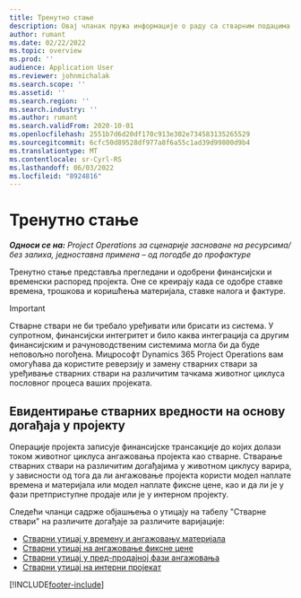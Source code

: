 ```yaml
---
title: Тренутно стање
description: Овај чланак пружа информације о раду са стварним подацима корпорације Мицрософт Dynamics 365 Project Operations.
author: rumant
ms.date: 02/22/2022
ms.topic: overview
ms.prod: ''
audience: Application User
ms.reviewer: johnmichalak
ms.search.scope: ''
ms.assetid: ''
ms.search.region: ''
ms.search.industry: ''
ms.author: rumant
ms.search.validFrom: 2020-10-01
ms.openlocfilehash: 2551b7d6d20df170c913e302e734583135265529
ms.sourcegitcommit: 6cfc50d89528df977a8f6a55c1ad39d99800d9b4
ms.translationtype: MT
ms.contentlocale: sr-Cyrl-RS
ms.lasthandoff: 06/03/2022
ms.locfileid: "8924816"
---
```

# <a name="actuals"></a>Тренутно стање

_**Односи се на:** Project Operations за сценарије засноване на ресурсима/без залиха, једноставна примена – од погодбе до профактуре_

Тренутно стање представља прегледани и одобрени финансијски и временски распоред пројекта. Оне се креирају када се одобре ставке времена, трошкова и коришћења материјала, ставке налога и фактуре.

> [!IMPORTANT]
> Стварне ствари не би требало уређивати или брисати из система. У супротном, финансијски интегритет и било каква интеграција са другим финансијским и рачуноводственим системима могла би да буде неповољно погођена. Мицрософт Dynamics 365 Project Operations вам омогућава да користите реверзију и замену стварних ствари за уређивање стварних ствари на различитим тачкама животног циклуса пословног процеса ваших пројеката.

## <a name="recording-actuals-based-on-project-events"></a>Евидентирање стварних вредности на основу догађаја у пројекту

Операције пројекта записује финансијске трансакције до којих долази током животног циклуса ангажовања пројекта као стварне. Стварање стварних ствари на различитим догађајима у животном циклусу варира, у зависности од тога да ли ангажовање пројекта користи модел наплате времена и материјала или модел наплате фиксне цене, као и да ли је у фази претприступне продаје или је у интерном пројекту.

Следећи чланци садрже објашњења о утицају на табелу "Стварне ствари" на различите догађаје за различите варијације:

- [Стварни утицај у времену и ангажовању материјала](ActualsonTM.md)
- [Стварни утицај на ангажовање фиксне цене](ActualonFP.md)
- [Стварни утицај у пред-продајној фази ангажовања](ActualonPreSales.md)
- [Стварни утицај на интерни пројекат](ActualonInternal.md)

[!INCLUDE[footer-include](../includes/footer-banner.md)]
